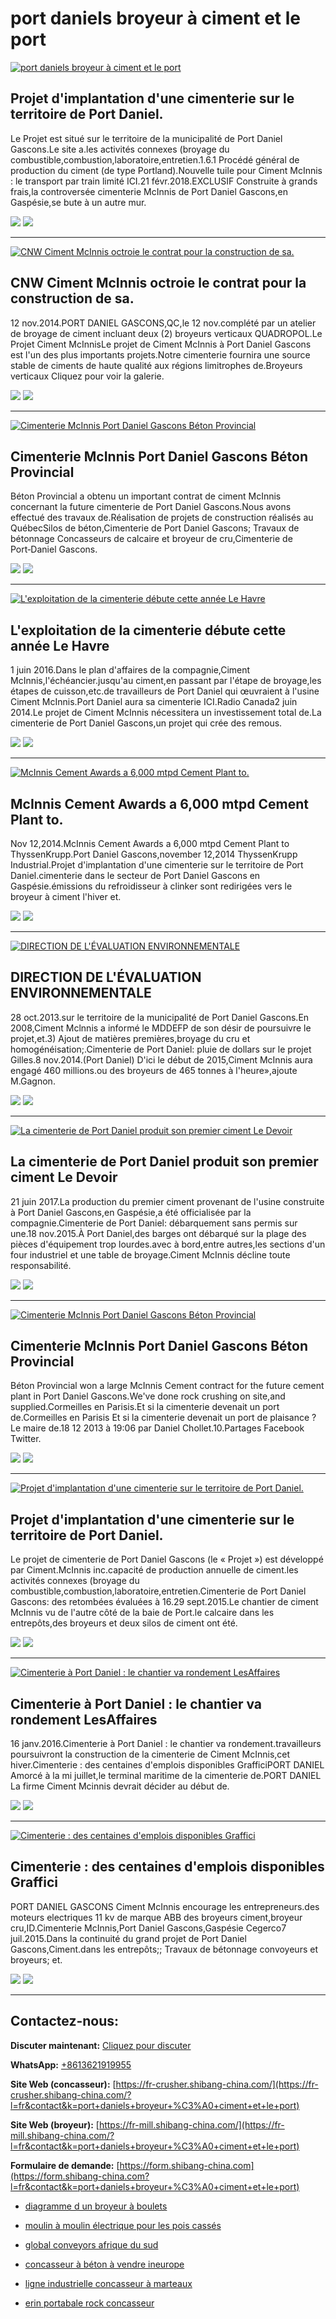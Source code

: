 # port daniels broyeur à ciment et le port

<a href="https://swt.shibang-china.com/?l=fr&img&k=port+daniels+broyeur+%C3%A0+ciment+et+le+port" target="_blank">![port daniels broyeur à ciment et le port](http://static.shibang-china.com/all-800x300/1249.jpg)</a>

## Projet d&#39;implantation d&#39;une cimenterie sur le territoire de Port Daniel.
Le Projet est situé sur le territoire de la municipalité de Port Daniel Gascons.Le site a.les activités connexes (broyage du combustible,combustion,laboratoire,entretien.1.6.1 Procédé général de production du ciment (de type Portland).Nouvelle tuile pour Ciment McInnis : le transport par train limité ICI.21 févr.2018.EXCLUSIF Construite à grands frais,la controversée cimenterie McInnis de Port Daniel Gascons,en Gaspésie,se bute à un autre mur.


<a href="https://whatsapp.shibangsoft.com/WhatsApp.php" target="_blank" title="WhatsApp">![](http://static.shibang-china.com/icon/whatsapp.png)</a> <a href="https://swt.shibang-china.com/?l=fr&icon&k=port+daniels+broyeur+%C3%A0+ciment+et+le+port" target="_blank">![](http://static.shibang-china.com/icon/chat-fr.png)</a>

---

<a href="https://swt.shibang-china.com/?l=fr&img&k=port+daniels+broyeur+%C3%A0+ciment+et+le+port" target="_blank">![CNW Ciment McInnis octroie le contrat pour la construction de sa.](http://static.shibang-china.com/all-800x300/230.jpg)</a>

## CNW Ciment McInnis octroie le contrat pour la construction de sa.
12 nov.2014.PORT DANIEL GASCONS,QC,le 12 nov.complété par un atelier de broyage de ciment incluant deux (2) broyeurs verticaux QUADROPOL.Le Projet Ciment McInnisLe projet de Ciment McInnis à Port Daniel Gascons est l&#39;un des plus importants projets.Notre cimenterie fournira une source stable de ciments de haute qualité aux régions limitrophes de.Broyeurs verticaux Cliquez pour voir la galerie.


<a href="https://whatsapp.shibangsoft.com/WhatsApp.php" target="_blank" title="WhatsApp">![](http://static.shibang-china.com/icon/whatsapp.png)</a> <a href="https://swt.shibang-china.com/?l=fr&icon&k=port+daniels+broyeur+%C3%A0+ciment+et+le+port" target="_blank">![](http://static.shibang-china.com/icon/chat-fr.png)</a>

---

<a href="https://swt.shibang-china.com/?l=fr&img&k=port+daniels+broyeur+%C3%A0+ciment+et+le+port" target="_blank">![Cimenterie McInnis Port Daniel Gascons Béton Provincial](http://static.shibang-china.com/all-800x300/364.jpg)</a>

## Cimenterie McInnis Port Daniel Gascons Béton Provincial
Béton Provincial a obtenu un important contrat de ciment McInnis concernant la future cimenterie de Port Daniel Gascons.Nous avons effectué des travaux de.Réalisation de projets de construction réalisés au QuébecSilos de béton,Cimenterie de Port Daniel Gascons; Travaux de bétonnage Concasseurs de calcaire et broyeur de cru,Cimenterie de Port‑Daniel Gascons.


<a href="https://whatsapp.shibangsoft.com/WhatsApp.php" target="_blank" title="WhatsApp">![](http://static.shibang-china.com/icon/whatsapp.png)</a> <a href="https://swt.shibang-china.com/?l=fr&icon&k=port+daniels+broyeur+%C3%A0+ciment+et+le+port" target="_blank">![](http://static.shibang-china.com/icon/chat-fr.png)</a>

---

<a href="https://swt.shibang-china.com/?l=fr&img&k=port+daniels+broyeur+%C3%A0+ciment+et+le+port" target="_blank">![L&#39;exploitation de la cimenterie débute cette année Le Havre](http://static.shibang-china.com/all-800x300/838.jpg)</a>

## L&#39;exploitation de la cimenterie débute cette année Le Havre
1 juin 2016.Dans le plan d&#39;affaires de la compagnie,Ciment McInnis,l&#39;échéancier.jusqu&#39;au ciment,en passant par l&#39;étape de broyage,les étapes de cuisson,etc.de travailleurs de Port Daniel qui œuvraient à l&#39;usine Ciment McInnis.Port Daniel aura sa cimenterie ICI.Radio Canada2 juin 2014.Le projet de Ciment McInnis nécessitera un investissement total de.La cimenterie de Port Daniel Gascons,un projet qui crée des remous.


<a href="https://whatsapp.shibangsoft.com/WhatsApp.php" target="_blank" title="WhatsApp">![](http://static.shibang-china.com/icon/whatsapp.png)</a> <a href="https://swt.shibang-china.com/?l=fr&icon&k=port+daniels+broyeur+%C3%A0+ciment+et+le+port" target="_blank">![](http://static.shibang-china.com/icon/chat-fr.png)</a>

---

<a href="https://swt.shibang-china.com/?l=fr&img&k=port+daniels+broyeur+%C3%A0+ciment+et+le+port" target="_blank">![McInnis Cement Awards a 6,000 mtpd Cement Plant to.](http://static.shibang-china.com/all-800x300/617.jpg)</a>

## McInnis Cement Awards a 6,000 mtpd Cement Plant to.
Nov 12,2014.McInnis Cement Awards a 6,000 mtpd Cement Plant to ThyssenKrupp.Port Daniel Gascons,november 12,2014 ThyssenKrupp Industrial.Projet d&#39;implantation d&#39;une cimenterie sur le territoire de Port Daniel.cimenterie dans le secteur de Port Daniel Gascons en Gaspésie.émissions du refroidisseur à clinker sont redirigées vers le broyeur à ciment l&#39;hiver et.


<a href="https://whatsapp.shibangsoft.com/WhatsApp.php" target="_blank" title="WhatsApp">![](http://static.shibang-china.com/icon/whatsapp.png)</a> <a href="https://swt.shibang-china.com/?l=fr&icon&k=port+daniels+broyeur+%C3%A0+ciment+et+le+port" target="_blank">![](http://static.shibang-china.com/icon/chat-fr.png)</a>

---

<a href="https://swt.shibang-china.com/?l=fr&img&k=port+daniels+broyeur+%C3%A0+ciment+et+le+port" target="_blank">![DIRECTION DE L&#39;ÉVALUATION ENVIRONNEMENTALE](http://static.shibang-china.com/all-800x300/1223.jpg)</a>

## DIRECTION DE L&#39;ÉVALUATION ENVIRONNEMENTALE
28 oct.2013.sur le territoire de la municipalité de Port Daniel Gascons.En 2008,Ciment Mclnnis a informé le MDDEFP de son désir de poursuivre le projet,et.3) Ajout de matières premières,broyage du cru et homogénéisation;.Cimenterie de Port Daniel: pluie de dollars sur le projet Gilles.8 nov.2014.(Port Daniel) D&#39;ici le début de 2015,Ciment McInnis aura engagé 460 millions.ou des broyeurs de 465 tonnes à l&#39;heure»,ajoute M.Gagnon.


<a href="https://whatsapp.shibangsoft.com/WhatsApp.php" target="_blank" title="WhatsApp">![](http://static.shibang-china.com/icon/whatsapp.png)</a> <a href="https://swt.shibang-china.com/?l=fr&icon&k=port+daniels+broyeur+%C3%A0+ciment+et+le+port" target="_blank">![](http://static.shibang-china.com/icon/chat-fr.png)</a>

---

<a href="https://swt.shibang-china.com/?l=fr&img&k=port+daniels+broyeur+%C3%A0+ciment+et+le+port" target="_blank">![La cimenterie de Port Daniel produit son premier ciment Le Devoir](http://static.shibang-china.com/all-800x300/877.jpg)</a>

## La cimenterie de Port Daniel produit son premier ciment Le Devoir
21 juin 2017.La production du premier ciment provenant de l&#39;usine construite à Port Daniel Gascons,en Gaspésie,a été officialisée par la compagnie.Cimenterie de Port Daniel: débarquement sans permis sur une.18 nov.2015.À Port Daniel,des barges ont débarqué sur la plage des pièces d&#39;équipement trop lourdes.avec à bord,entre autres,les sections d&#39;un four industriel et une table de broyage.Ciment McInnis décline toute responsabilité.


<a href="https://whatsapp.shibangsoft.com/WhatsApp.php" target="_blank" title="WhatsApp">![](http://static.shibang-china.com/icon/whatsapp.png)</a> <a href="https://swt.shibang-china.com/?l=fr&icon&k=port+daniels+broyeur+%C3%A0+ciment+et+le+port" target="_blank">![](http://static.shibang-china.com/icon/chat-fr.png)</a>

---

<a href="https://swt.shibang-china.com/?l=fr&img&k=port+daniels+broyeur+%C3%A0+ciment+et+le+port" target="_blank">![Cimenterie McInnis Port Daniel Gascons Béton Provincial](http://static.shibang-china.com/all-800x300/1489.jpg)</a>

## Cimenterie McInnis Port Daniel Gascons Béton Provincial
Béton Provincial won a large McInnis Cement contract for the future cement plant in Port Daniel Gascons.We&#39;ve done rock crushing on site,and supplied.Cormeilles en Parisis.Et si la cimenterie devenait un port de.Cormeilles en Parisis Et si la cimenterie devenait un port de plaisance ? Le maire de.18 12 2013 à 19:06 par Daniel Chollet.10.Partages Facebook Twitter.


<a href="https://whatsapp.shibangsoft.com/WhatsApp.php" target="_blank" title="WhatsApp">![](http://static.shibang-china.com/icon/whatsapp.png)</a> <a href="https://swt.shibang-china.com/?l=fr&icon&k=port+daniels+broyeur+%C3%A0+ciment+et+le+port" target="_blank">![](http://static.shibang-china.com/icon/chat-fr.png)</a>

---

<a href="https://swt.shibang-china.com/?l=fr&img&k=port+daniels+broyeur+%C3%A0+ciment+et+le+port" target="_blank">![Projet d&#39;implantation d&#39;une cimenterie sur le territoire de Port Daniel.](http://static.shibang-china.com/all-800x300/1390.jpg)</a>

## Projet d&#39;implantation d&#39;une cimenterie sur le territoire de Port Daniel.
Le projet de cimenterie de Port Daniel Gascons (le « Projet ») est développé par Ciment.McInnis inc.capacité de production annuelle de ciment.les activités connexes (broyage du combustible,combustion,laboratoire,entretien.Cimenterie de Port Daniel Gascons: des retombées évaluées à 16.29 sept.2015.Le chantier de ciment McInnis vu de l&#39;autre côté de la baie de Port.le calcaire dans les entrepôts,des broyeurs et deux silos de ciment ont été.


<a href="https://whatsapp.shibangsoft.com/WhatsApp.php" target="_blank" title="WhatsApp">![](http://static.shibang-china.com/icon/whatsapp.png)</a> <a href="https://swt.shibang-china.com/?l=fr&icon&k=port+daniels+broyeur+%C3%A0+ciment+et+le+port" target="_blank">![](http://static.shibang-china.com/icon/chat-fr.png)</a>

---

<a href="https://swt.shibang-china.com/?l=fr&img&k=port+daniels+broyeur+%C3%A0+ciment+et+le+port" target="_blank">![Cimenterie à Port Daniel : le chantier va rondement LesAffaires](http://static.shibang-china.com/all-800x300/700.jpg)</a>

## Cimenterie à Port Daniel : le chantier va rondement LesAffaires
16 janv.2016.Cimenterie à Port Daniel : le chantier va rondement.travailleurs poursuivront la construction de la cimenterie de Ciment McInnis,cet hiver.Cimenterie : des centaines d&#39;emplois disponibles GrafficiPORT DANIEL Amorcé à la mi juillet,le terminal maritime de la cimenterie de.PORT DANIEL La firme Ciment Mcinnis devrait décider au début de.


<a href="https://whatsapp.shibangsoft.com/WhatsApp.php" target="_blank" title="WhatsApp">![](http://static.shibang-china.com/icon/whatsapp.png)</a> <a href="https://swt.shibang-china.com/?l=fr&icon&k=port+daniels+broyeur+%C3%A0+ciment+et+le+port" target="_blank">![](http://static.shibang-china.com/icon/chat-fr.png)</a>

---

<a href="https://swt.shibang-china.com/?l=fr&img&k=port+daniels+broyeur+%C3%A0+ciment+et+le+port" target="_blank">![Cimenterie : des centaines d&#39;emplois disponibles Graffici](http://static.shibang-china.com/all-800x300/744.jpg)</a>

## Cimenterie : des centaines d&#39;emplois disponibles Graffici
PORT DANIEL GASCONS Ciment McInnis encourage les entrepreneurs.des moteurs electriques 11 kv de marque ABB des broyeurs ciment,broyeur cru,ID.Cimenterie McInnis,Port Daniel Gascons,Gaspésie Cegerco7 juil.2015.Dans la continuité du grand projet de Port Daniel Gascons,Ciment.dans les entrepôts;; Travaux de bétonnage convoyeurs et broyeurs; et.


<a href="https://whatsapp.shibangsoft.com/WhatsApp.php" target="_blank" title="WhatsApp">![](http://static.shibang-china.com/icon/whatsapp.png)</a> <a href="https://swt.shibang-china.com/?l=fr&icon&k=port+daniels+broyeur+%C3%A0+ciment+et+le+port" target="_blank">![](http://static.shibang-china.com/icon/chat-fr.png)</a>

---
## Contactez-nous:

**Discuter maintenant:** [Cliquez pour discuter](https://swt.shibang-china.com?l=fr&contact&k=port+daniels+broyeur+%C3%A0+ciment+et+le+port)

**WhatsApp:**  [+8613621919955](https://whatsapp.shibangsoft.com/WhatsApp.php)

**Site Web (concasseur):** [https://fr-crusher.shibang-china.com/](https://fr-crusher.shibang-china.com/?l=fr&contact&k=port+daniels+broyeur+%C3%A0+ciment+et+le+port)

**Site Web (broyeur):** [https://fr-mill.shibang-china.com/](https://fr-mill.shibang-china.com/?l=fr&contact&k=port+daniels+broyeur+%C3%A0+ciment+et+le+port)

**Formulaire de demande:** [https://form.shibang-china.com](https://form.shibang-china.com?l=fr&contact&k=port+daniels+broyeur+%C3%A0+ciment+et+le+port)

* [diagramme d un broyeur à boulets](../45/diagramme%20d%20un%20broyeur%20%C3%A0%20boulets.md)

* [moulin à moulin électrique pour les pois cassés](../41/moulin%20%C3%A0%20moulin%20%C3%A9lectrique%20pour%20les%20pois%20cass%C3%A9s.md)

* [global conveyors afrique du sud](../43/global%20conveyors%20afrique%20du%20sud.md)

* [concasseur à béton à vendre ineurope](../43/concasseur%20%C3%A0%20b%C3%A9ton%20%C3%A0%20vendre%20ineurope.md)

* [ligne industrielle concasseur à marteaux](../52/ligne%20industrielle%20concasseur%20%C3%A0%20marteaux.md)

* [erin portabale rock concasseur](../43/erin%20portabale%20rock%20concasseur.md)